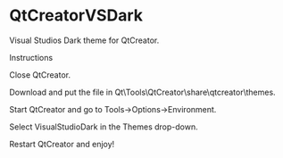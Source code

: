 # QtCreatorVSDark

Visual Studios Dark theme for QtCreator.


Instructions

Close QtCreator.

Download and put the file in Qt\Tools\QtCreator\share\qtcreator\themes.

Start QtCreator and go to Tools->Options->Environment.

Select VisualStudioDark in the Themes drop-down.

Restart QtCreator and enjoy!
